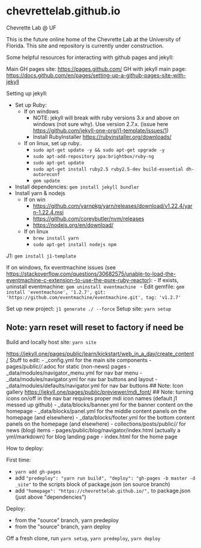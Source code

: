 # chevrettelab.github.io
Chevrette Lab @ UF

This is the future online home of the Chevrette Lab at the University of Florida. This site and repository is currently under construction.

Some helpful resources for interacting with github pages and jekyll:

Main GH pages site: https://pages.github.com/
GH with jekyll main page: https://docs.github.com/en/pages/setting-up-a-github-pages-site-with-jekyll


Setting up jekyll:
- Set up Ruby:
	- If on windows
		- NOTE: jekyll will break with ruby versions 3.x and above on windows (not sure why). Use version 2.7.x. (issue here https://github.com/jekyll-one-org/j1-template/issues/1)
		- Install RubyInstaller https://rubyinstaller.org/downloads/
	- If on linux, set up ruby..
		- `sudo apt-get update -y && sudo apt-get upgrade -y`
		- `sudo apt-add-repository ppa:brightbox/ruby-ng`
		- `sudo apt-get update`
		- `sudo apt-get install ruby2.5 ruby2.5-dev build-essential dh-autoreconf`
		- `gem update`
- Install dependencies: `gem install jekyll bundler`
- Install yarn & nodejs
	- If on win
		- https://github.com/yarnpkg/yarn/releases/download/v1.22.4/yarn-1.22.4.msi
		- https://github.com/coreybutler/nvm/releases
		- https://nodejs.org/en/download/
	- If on linux
		- `brew install yarn`
		- `sudo apt-get install nodejs npm`

J1: `gem install j1-template`

If on windows, fix eventmachine issues (see https://stackoverflow.com/questions/30682575/unable-to-load-the-eventmachine-c-extension-to-use-the-pure-ruby-reactor):
	- If exists, uninstall eventmachine: `gem uninstall eventmachine `
	- Edit gemfile: `gem install 'eventmachine', '1.2.7', git: 'https://github.com/eventmachine/eventmachine.git', tag: 'v1.2.7'`

Set up new project: `j1 generate ./ --force`
Setup site: `yarn setup`
## Note: yarn reset will reset to factory if need be
Build and locally host site: `yarn site`

https://jekyll.one/pages/public/learn/kickstart/web_in_a_day/create_content/
Stuff to edit:
	- _config.yml for the main site components
	- pages/public/*/*.adoc for static (non-news) pages
	- _data/modules/navigator_menu.yml for nav bar menu
	- _data/modules/navigator.yml for nav bar buttons and layout
	- _data/modules/defaults/navigator.yml for nav bar buttons
	## Note: Icon gallery https://jekyll.one/pages/public/previewer/mdi_font/
	## Note: turning icons on/off in the nav bar requires proper mdi icon names (default j1 messed up github)
	- _data/blocks/banner.yml for the banner content on the homepage
	- _data/blocks/panel.yml for the middle content panels on the homepage (and elsewhere)
	- _data/blocks/footer.yml for the bottom content panels on the homepage (and elsewhere)
	- collections/posts/public/*/* for news (blog) items
	- pages/public/blog/navigator/index.html (actually a yml/markdown) for blog landing page
	- index.html for the home page
	
How to deploy:

First time:
- `yarn add gh-pages`
- add `"predeploy": "yarn run build",
    "deploy": "gh-pages -b master -d _site"`
	to the scripts block of package.json (on source branch)
- add `"homepage": "https://chevrettelab.github.io/",`
	to package.json (just above "dependencies")
	
Deploy:
- from the "source" branch, yarn predeploy
- from the "source" branch, yarn deploy



Off a fresh clone, run `yarn setup`, `yarn predeploy`, `yarn deploy`